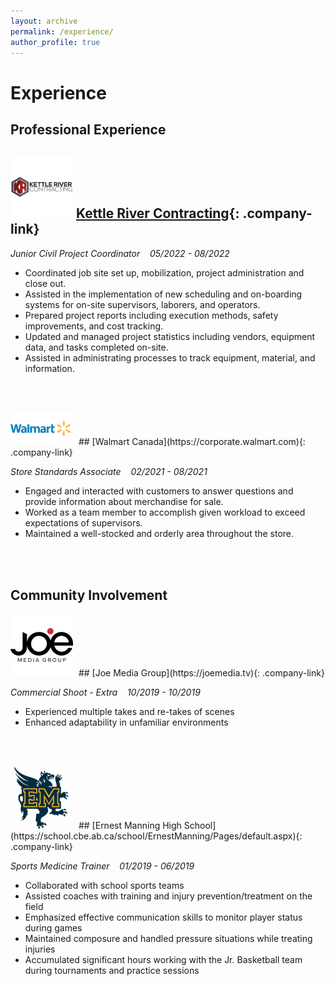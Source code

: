 ```yaml
---
layout: archive
permalink: /experience/
author_profile: true
---
```


<style>
.company-link {
  text-decoration: none;
  font-weight: bold;
  display: flex;
  align-items: center;
}

.company-logo {
  max-width: 100px; /* Adjust the size as needed */
  margin-right: 5px; /* Add spacing between the image and the text */
}
</style>

# Experience
## Professional Experience

## <img src="/images/KRC.jpg" alt="KRC Logo" class="company-logo">[Kettle River Contracting](https://kettlerivercontracting.com){: .company-link}

*Junior Civil Project Coordinator*&nbsp;&nbsp;&nbsp;
*05/2022 - 08/2022*

- Coordinated job site set up, mobilization, project administration and close out.
- Assisted in the implementation of new scheduling and on-boarding systems for on-site supervisors, laborers,
  and operators.
- Prepared project reports including execution methods, safety improvements, and cost tracking.
- Updated and managed project statistics including vendors, equipment data, and tasks completed on-site.
- Assisted in administrating processes to track equipment, material, and information.

<br><br>

<img src="/images/Walmart.jpg" alt="Walmart Logo" class="company-logo">
## [Walmart Canada](https://corporate.walmart.com){: .company-link}

*Store Standards Associate*&nbsp;&nbsp;&nbsp;
*02/2021 - 08/2021*

- Engaged and interacted with customers to answer questions and provide information about merchandise
  for sale.
- Worked as a team member to accomplish given workload to exceed expectations of supervisors.
- Maintained a well-stocked and orderly area throughout the store.

<br><br>

## Community Involvement

<img src="/images/joe.jpeg" alt="Joe Media Group Logo" class="company-logo">
## [Joe Media Group](https://joemedia.tv){: .company-link}

*Commercial Shoot - Extra*&nbsp;&nbsp;&nbsp;
*10/2019 - 10/2019*

- Experienced multiple takes and re-takes of scenes
- Enhanced adaptability in unfamiliar environments

<br><br>

<img src="/images/emhs.jpg" alt="EMHS Logo" class="company-logo">
## [Ernest Manning High School](https://school.cbe.ab.ca/school/ErnestManning/Pages/default.aspx){: .company-link}

*Sports Medicine Trainer*&nbsp;&nbsp;&nbsp;
*01/2019 - 06/2019*

- Collaborated with school sports teams
- Assisted coaches with training and injury prevention/treatment on the field
- Emphasized effective communication skills to monitor player status during games
- Maintained composure and handled pressure situations while treating injuries
- Accumulated significant hours working with the Jr. Basketball team during tournaments and practice sessions
